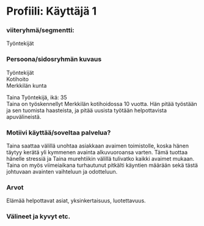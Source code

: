 # Profiili: Käyttäjä 1

### viiteryhmä/segmentti:
Työntekijät <br>

### Persoona/sidosryhmän kuvaus
Työntekijät <br>
Kotihoito <br>
Merkkilän kunta

Taina Työntekijä, ikä: 35<br>
Taina on työskennellyt Merkkilän kotihoidossa 10 vuotta. Hän pitää työstään ja sen tuomista haasteista, ja pitää uusista työtään helpottavista apuvälineistä.  

### Motiivi käyttää/soveltaa palvelua? 
Taina saattaa välillä unohtaa asiakkaan avaimen toimistolle, koska hänen täytyy kerätä yli kymmenen avainta alkuvuoroansa varten. Tämä tuottaa hänelle stressiä ja Taina murehtiikin välillä tulivatko kaikki avaimet mukaan. Taina on myös viimeiaikana turhautunut pitkälti käyntien määrään sekä tästä johtuvaan avainten vaihteluun ja odotteluun. 

### Arvot  
Elämää helpottavat asiat, yksinkertaisuus, luotettavuus.

### Välineet ja kyvyt etc.

